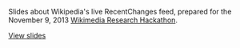 Slides about Wikipedia's live RecentChanges feed, prepared for the November 9, 2013 [Wikimedia Research Hackathon](https://meta.wikimedia.org/wiki/Research:Labs2/Hackathons/November_9th,_2013). 

[View slides](http://slaporte.github.io/rc-talk)
